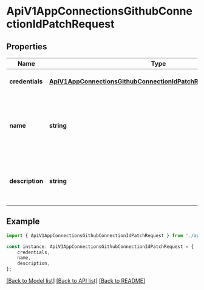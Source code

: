 # ApiV1AppConnectionsGithubConnectionIdPatchRequest


## Properties

Name | Type | Description | Notes
------------ | ------------- | ------------- | -------------
**credentials** | [**ApiV1AppConnectionsGithubConnectionIdPatchRequestAllOfCredentials**](ApiV1AppConnectionsGithubConnectionIdPatchRequestAllOfCredentials.md) |  | [optional] [default to undefined]
**name** | **string** | The updated name of the GitHub Connection. Must be slug-friendly. | [optional] [default to undefined]
**description** | **string** | The updated description of the GitHub Connection. | [optional] [default to undefined]

## Example

```typescript
import { ApiV1AppConnectionsGithubConnectionIdPatchRequest } from './api';

const instance: ApiV1AppConnectionsGithubConnectionIdPatchRequest = {
    credentials,
    name,
    description,
};
```

[[Back to Model list]](../README.md#documentation-for-models) [[Back to API list]](../README.md#documentation-for-api-endpoints) [[Back to README]](../README.md)

